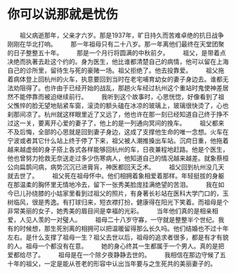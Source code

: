 # 你可以说那就是忧伤
　　祖父病逝那年，父亲才六岁。那是1937年，旷日持久而苦难卓绝的抗日战争刚刚在华北打响。 
　　那一年祖母只有二十八岁。那一年离他们最终在天堂团聚的日子整整五十年。 
　　那是一个月行将圆满的中秋前夕。 
　　祖父，是带着点决绝而执著去赴这个约的。身为医生，他比谁都清楚自己的病情，他可以留在上海自己的诊所里，留待生与死的豪赌一场。祖父拒绝了。他去投靠爱。 
　　祖父拖着病体登上回杭州的火车，执意要回到当时在老宅哺育幼女的妻子身边去。谁都无法劝阻得了。也许由于已经开始的战乱，那趟火车经过杭州这个重站时鬼使神差居然不能停靠而被迫继续前行。 
　　我听到这个故事时，心思恍惚，好像看到了祖父憔悴的脸无望地贴紧车窗，滚烫的额头磕在冰凉的玻璃上，玻璃很快烫了，心也刹那间凉了。杭州就这样眼里近了又远了，他也许在那一刻已经知道自己终于挣不过这一关，要离开心爱的妻子了，他上的是一列通向冥间的挽车。 
　　祖父都来不及后悔，全部的心思就是回到妻子身边，这成了支撑他生命的唯一念想。火车在宁波或者其它什么站上终于停了下来，祖父被人潮推搡出车站。沉疴日重，他拖着越来越虚弱的身子搭上各式各样能够回杭州的车，日夜兼程地赶路。他是个医生，他也曾努力抢救无奈送走过多少伤寒病人，他知道自己的情况越来越差。就象蔡桓公向扁鹊问病，病势沉沉已进膏肓，神医都回天乏术。 
　　祖父回到杭州没几天就去世了。 
　　祖父死在祖母怀中。他们相拥着象相爱着那样。年轻挺拔的身躯在那温柔的胸怀里无情地冷去，留下一张秀美脸庞挂满绝望的苦泪。 
　　我在如今已儿孙绕膝的小姑家里看到过祖父的照片，有身著长衫站在医科大学门口的，玉树临风，很是秀逸。有打球归来，短衣襟打扮，健康得在阳光下笑着。而祖母是个非常美丽的女子，她秀美的眉目间是幸福的光彩。 
　　当年他们真的是相亲相爱，人见人羡的一对璧人。 
　　祖母二十八岁守寡，一守就是整整半个世纪。我有的时候想，那生死别离的相拥可以把温暖留得那么长久吗。他们结婚也不过十年左右。是什么支撑了祖母一生？祖父去世以后，祖母的追求者很多，都是有才有貌的人。祖母一个都没有在意。 
　　她的身心终其一生都属于一个男人。真的是把爱都给尽了。 
　　祖母是在一个除夕夜静静去世的。 
　　我相信在那边守候了五十年的祖父，一定是能从苍老的形容中认出当年要与之生死共的美丽妻子的。
 